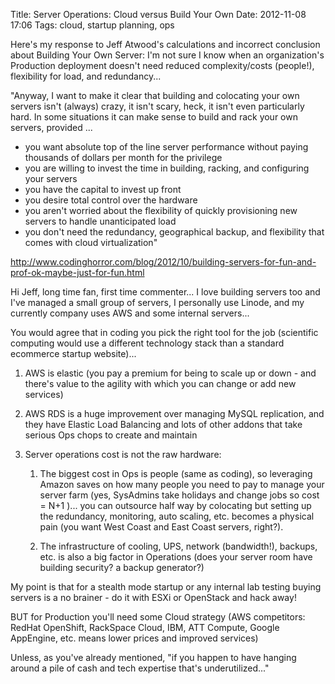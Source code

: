 Title: Server Operations: Cloud versus Build Your Own
Date: 2012-11-08 17:06
Tags: cloud, startup planning, ops

Here's my response to Jeff Atwood's calculations and incorrect conclusion about Building Your Own Server: I'm not sure I know when an organization's Production deployment doesn't need reduced
complexity/costs (people!), flexibility for load, and redundancy...

"Anyway, I want to make it clear that building and colocating your own servers isn't (always) crazy, it isn't scary, heck, it isn't even particularly hard. In some situations it can make sense to build and rack your own servers, provided ...

- you want absolute top of the line server performance without paying thousands of dollars per month for the privilege
- you are willing to invest the time in building, racking, and configuring your servers
- you have the capital to invest up front
- you desire total control over the hardware
- you aren't worried about the flexibility of quickly provisioning new servers to handle unanticipated load
- you don't need the redundancy, geographical backup, and flexibility that comes with cloud virtualization"

<http://www.codinghorror.com/blog/2012/10/building-servers-for-fun-and-prof-ok-maybe-just-for-fun.html>


Hi Jeff, long time fan, first time commenter... I love building servers too and I've managed a small group of servers, I personally use Linode, and my currently company uses AWS and some internal servers...

You would agree that in coding you pick the right tool for the job (scientific computing would use a different technology stack than a standard ecommerce startup website)...

1. AWS is elastic (you pay a premium for being to scale up or down - and there's value to the agility with which you can change or add new services)

1. AWS RDS is a huge improvement over managing MySQL replication, and they have Elastic Load Balancing and lots of other addons that take serious Ops chops to create and maintain

1. Server operations cost is not the raw hardware:

    1. The biggest cost in Ops is people (same as coding), so leveraging Amazon saves on how many people you need to pay to manage your server farm (yes, SysAdmins take holidays and change jobs so cost = N+1 )... you can outsource half way by colocating but setting up the redundancy, monitoring, auto scaling, etc. becomes a physical pain (you want West Coast and East Coast  servers, right?).

    1. The infrastructure of cooling, UPS, network (bandwidth!), backups, etc. is also a big factor in Operations (does your server room have building security? a backup generator?)

My point is that for a stealth mode startup or any internal lab testing buying servers is a no brainer - do it with ESXi or OpenStack and hack away!

BUT for Production you'll need some Cloud strategy (AWS competitors: RedHat OpenShift, RackSpace Cloud, IBM, ATT Compute, Google AppEngine, etc. means lower prices and improved services)

Unless, as you've already mentioned, "if you happen to have hanging around a pile of cash and tech expertise that's underutilized..."
